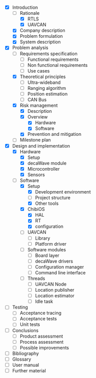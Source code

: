 - [x] Introduction
  - [ ] Rationale
    - [x] RTLS
    - [x] UAVCAN
  - [x] Company description
  - [x] Problem formulation
  - [x] System description
- [x] Problem analysis
  - [ ] Requirements specification
    - [ ] Functional requirements
    - [ ] Non functional requirements
    - [ ] Use cases
  - [x] Theoretical principles
    - [ ] Ultra-wideband
    - [ ] Ranging algorithm
    - [ ] Position estimation
    - [ ] CAN Bus
  - [x] Risk management
    - [x] Description
    - [x] Overview
      - [x] Hardware
      - [x] Software
    - [x] Prevention and mitigation
  - [ ] Milestone plan
- [x] Design and implementation
  - [x] Hardware
    - [x] Setup
    - [x] decaWave module
    - [x] Microcontroller
    - [x] Sensors
  - [ ] Software
    - [x] Setup
      - [x] Development environment
      - [ ] Project structure
      - [x] Other tools
    - [x] ChibiOS
      - [x] HAL
      - [x] RT
      - [x] configuration
    - [ ] UAVCAN
      - [ ] Library
      - [ ] Platform driver
    - [ ] Software modules
      - [ ] Board layer
      - [ ] decaWave drivers
      - [ ] Configuration manager
      - [ ] Command line interface
    - [ ] Threads
      - [ ] UAVCAN Node
      - [ ] Location publisher
      - [ ] Location estimator
      - [ ] Idle task
- [ ] Testing
  - [ ] Acceptance tracing
  - [ ] Acceptance tests
  - [ ] Unit tests
- [ ] Conclusions
  - [ ] Product assessment
  - [ ] Process assessment
  - [ ] Possible improvements
- [ ] Bibliography
- [ ] Glossary
- [ ] User manual
- [ ] Further material
